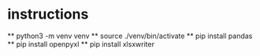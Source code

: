 # instructions

** python3 -m venv venv
** source ./venv/bin/activate
** pip install pandas
** pip install openpyxl
** pip install xlsxwriter
